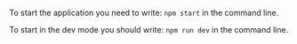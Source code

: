 To start the application you need to write: ```npm start``` in the command line.

To start in the dev mode you should write: ```npm run dev``` in the command line. 
